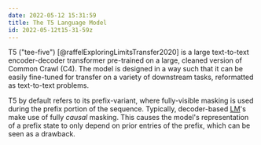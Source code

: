 ```yaml
---
date: 2022-05-12 15:31:59
title: The T5 Language Model
id: 2022-05-12t15-31-59z
---
```


T5 ("tee-five") [@raffelExploringLimitsTransfer2020] is a large text-to-text
encoder-decoder transformer pre-trained on a large, cleaned version of Common
Crawl (C4). The model is designed in a way such that it can be easily fine-tuned
for transfer on a variety of downstream tasks, reformatted as text-to-text
problems.

T5 by default refers to its prefix-variant, where fully-visible masking is used
during the prefix portion of the sequence. Typically, decoder-based
[LM](./2021-12-20t11-06-56z.md)'s make use of fully _causal_ masking. This
causes the model's representation of a prefix state to only depend on prior
entries of the prefix, which can be seen as a drawback.
